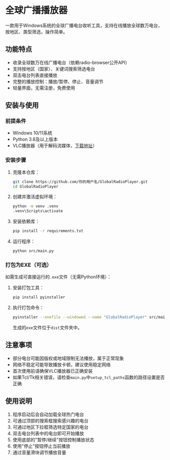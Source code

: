 # 全球广播播放器

一款用于Windows系统的全球广播电台收听工具，支持在线播放全球数万电台，按地区、类型筛选，操作简单。

## 功能特点

- 收录全球数万在线广播电台（依赖radio-browser公开API）
- 支持按地区（国家）、关键词搜索筛选电台
- 双击电台列表直接播放
- 完整的播放控制：播放/暂停、停止、音量调节
- 轻量界面，无需注册，免费使用

## 安装与使用

### 前提条件

- Windows 10/11系统
- Python 3.8及以上版本
- VLC播放器（用于解码流媒体，[下载地址](https://www.videolan.org/vlc/download-windows.html)）

### 安装步骤

1. 克隆本仓库：
   ```bash
   git clone https://github.com/你的用户名/GlobalRadioPlayer.git
   cd GlobalRadioPlayer
   ```

2. 创建并激活虚拟环境：
   ```bash
   python -m venv .venv
   .venv\Scripts\activate
   ```

3. 安装依赖库：
   ```bash
   pip install -r requirements.txt
   ```

4. 运行程序：
   ```bash
   python src/main.py
   ```

### 打包为EXE（可选）

如需生成可直接运行的`.exe`文件（无需Python环境）：

1. 安装打包工具：
   ```bash
   pip install pyinstaller
   ```

2. 执行打包命令：
   ```bash
   pyinstaller --onefile --windowed --name "GlobalRadioPlayer" src/main.py
   ```
   生成的`exe`文件位于`dist`文件夹中。

## 注意事项

- 部分电台可能因版权或地域限制无法播放，属于正常现象
- 网络不稳定可能导致播放卡顿，建议使用稳定网络
- 首次使用前请确保VLC播放器已正确安装
- 如果Tcl/Tk相关错误，请检查`main.py`中`setup_tcl_paths`函数的路径设置是否正确

## 使用说明

1. 程序启动后会自动加载全球热门电台
2. 可通过顶部的搜索框搜索感兴趣的电台
3. 可通过地区下拉框筛选特定国家的电台
4. 双击电台列表中的电台即可开始播放
5. 使用底部的"暂停/继续"按钮控制播放状态
6. 使用"停止"按钮停止当前播放
7. 通过音量滑块调节播放音量
